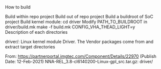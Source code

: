 How to build

Build within repo project
Build out of repo project
Build a buildroot of SoC project
Build kernel module:
cd driver
Modify PATH_TO_BUILDROOT in driver/build.mk
make -f build.mk CONFIG_VHA_THEAD_LIGHT=y
Description of each directories

driver/: Linux kernel module Driver.
The Vendor packages come from and extract target directories

From: https://partnerportal.imgtec.com/Component/Details/22970 (Publish Date: 12-Feb-2021)
NNA-REL_3.8-cl6140200-Linux-gpl_src.tar.gz: driver/

